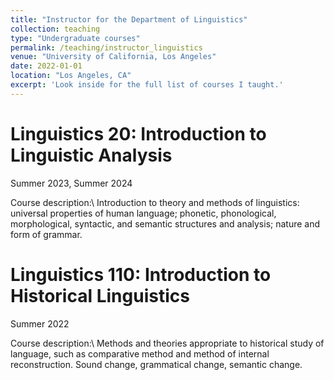 ```yaml
---
title: "Instructor for the Department of Linguistics"
collection: teaching
type: "Undergraduate courses"
permalink: /teaching/instructor_linguistics
venue: "University of California, Los Angeles"
date: 2022-01-01
location: "Los Angeles, CA"
excerpt: 'Look inside for the full list of courses I taught.'
---
```


Linguistics 20: Introduction to Linguistic Analysis
======
Summer 2023, Summer 2024

Course description:\\
Introduction to theory and methods of linguistics: universal properties of human language; phonetic, phonological, morphological, syntactic, and semantic structures and analysis; nature and form of grammar.

Linguistics 110: Introduction to Historical Linguistics
======
Summer 2022

Course description:\\
Methods and theories appropriate to historical study of language, such as comparative method and method of internal reconstruction. Sound change, grammatical change, semantic change.